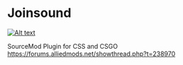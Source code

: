 Joinsound
============

[![Alt text](https://travis-ci.org/Bara20/Joinsound.svg?branch=master)](https://travis-ci.org/Bara20/Joinsound)

SourceMod Plugin for CSS and CSGO
https://forums.alliedmods.net/showthread.php?t=238970